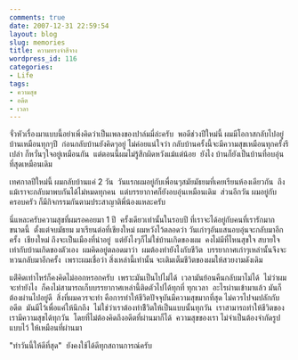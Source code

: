 ```yaml
---
comments: true
date: 2007-12-31 22:59:54
layout: blog
slug: memories
title: ความทรงจำสีจาง
wordpress_id: 116
categories:
- Life
tags:
- ความสุข
- อดีต
- เวลา
---
```


จั่วหัวเรื่องมาแบบนี้อย่าเพิ่งคิดว่าเป็นเพลงของปาล์มมี่ล่ะครับ  พอดีช่วงปีใหม่นี้ ผมมีโอกาสกลับไปอยู่บ้านเหมือนทุกๆปี  ก่อนกลับบ้านยังคิดๆอยู่ ไม่ค่อยแน่ใจว่า กลับบ้านครั้งนี้จะมีความสุขเหมือนทุกครั้งรึเปล่า ก็หวั่นๆใจอยู่เหมือนกัน  แต่ตอนนี้ผมไม่รู้สึกผิดหวังแม้แต่น้อย  ยังไง บ้านก็ยังเป็นบ้านที่อบอุ่นที่สุดเหมือนเดิม

เทศกาลปีใหม่นี้ ผมกลับบ้านแค่ 2 วัน  วันแรกผมอยู่กับเพื่อนๆสมัยมัธยมที่เคยเรียนห้องเดียวกัน  ถึงแม้เราจะกลับมาพบกันได้ไม่หมดทุกคน  แต่บรรยากาศก็ยังอบอุ่นเหมือนเดิม  ส่วนอีกวัน ผมอยู่กับครอบครัว ก็มีกิจกรรมกันตามประสาญาติพี่น้องแหละครับ

นี่แหละครับความสุขที่ผมรอคอยมา 1 ปี  ครั้งเดียวเท่านั้นในรอบปี ที่เราจะได้อยู่กับคนที่เรารักมากขนาดนี้  ตั้งแต่จบมัธยม มาเรียนต่อที่เชียงใหม่ ผมหวังไว้ตลอดว่า วันเก่าๆอันแสนอบอุ่นจะกลับมาอีกครั้ง  เชียงใหม่ ถึงจะเป็นเมืองที่น่าอยู่  แต่ยังไงๆก็ไม่ใช่บ้านเกิดของผม  คงไม่มีที่ไหนสุขใจ สบายใจเท่ากับบ้านเกิดของตัวเอง  ผมคิดอยู่ตลอดมาว่า  ผมต้องทำยังไงกับชีวิต  บรรยากาศเก่าๆเหล่านั้นจึงจะหวนกลับมาอีกครั้ง  เพราะผมเชื่อว่า สิ่งเหล่านี้เท่านั้น จะเติมเต็มชีวิตของผมให้สวยงามดังเดิม

แต่ีคิดเท่าไหร่ก็คงคิดไม่ออกหรอกครับ  เพราะมันเป็นไปไม่ได้  เวลามันย้อนคืนกลับมาไม่ได้  ไม่ว่าผมจะทำยังไง  ก็คงไม่สามารถเก็บบรรยากาศเหล่านี้ติดตัวไปได้ทุกที่ ทุกเวลา  อะไรผ่านเข้ามาแล้ว มันก็ต้องผ่านไปอยู่ดี  สิ่งที่ผมควรจะทำ คือการทำให้ชีวิตปัจจุบันมีความสุขมากที่สุด ไม่ควรไปจมปลักกับอดีต  มันมีไว้เพื่อแค่ให้นึกถึง  ไม่ใช่ว่าเราต้องทำชีิวิตให้เป็นแบบนั้นทุกวัน  เราสามารถทำให้ชีวิตของเรามีความสุขได้ทุกวัน  โดยที่ไม่ต้องคิดถึงอดีตที่ผ่านมาก็ได้  ความสุขของเรา ไม่จำเป็นต้องจำกัดรูปแบบไว้ ให้เหมือนที่ผ่านมา

"ทำวันนี้ให้ดีที่สุด"  ยังคงใช้ได้ดีทุกสถานการณ์ครับ
